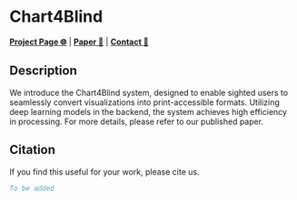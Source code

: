 # Chart4Blind 

[**Project Page 🌐**](https://moured.github.io/chart4blind/) | [**Paper 📃**](www.google.com) | [**Contact 📨**](https://www.linkedin.com/in/omar-moured/)

## Description
We introduce the Chart4Blind system, designed to enable sighted users to seamlessly convert visualizations into print-accessible formats. Utilizing deep learning models in the backend, the system achieves high efficiency in processing. For more details, please refer to our published paper.
 
## Citation

If you find this useful for your work, please cite us.

```bibtex
To be added
```
